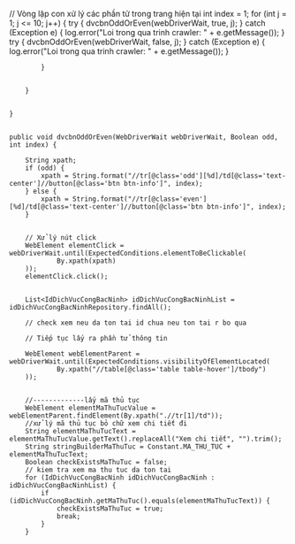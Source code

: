  // Vòng lặp con xử lý các phần tử trong trang hiện tại
            int index = 1;
            for (int j = 1; j <= 10; j++) {
                try {
                    dvcbnOddOrEven(webDriverWait, true, j);
                } catch (Exception e) {
                    log.error("Loi trong qua trinh crawler: " + e.getMessage());
                }
                try {
                    dvcbnOddOrEven(webDriverWait, false, j);
                } catch (Exception e) {
                    log.error("Loi trong qua trinh crawler: " + e.getMessage());
                }

            }


        }


    }


    public void dvcbnOddOrEven(WebDriverWait webDriverWait, Boolean odd, int index) {

        String xpath;
        if (odd) {
            xpath = String.format("//tr[@class='odd'][%d]/td[@class='text-center']//button[@class='btn btn-info']", index);
        } else {
            xpath = String.format("//tr[@class='even'][%d]/td[@class='text-center']//button[@class='btn btn-info']", index);
        }


        // Xử lý nút click
        WebElement elementClick = webDriverWait.until(ExpectedConditions.elementToBeClickable(
                By.xpath(xpath)
        ));
        elementClick.click();


        List<IdDichVucCongBacNinh> idDichVucCongBacNinhList = idDichVucCongBacNinhRepository.findAll();

        // check xem neu da ton tai id chua neu ton tai r bo qua

        // Tiếp tục lấy ra phần tử thông tin

        WebElement webElementParent = webDriverWait.until(ExpectedConditions.visibilityOfElementLocated(
                By.xpath("//table[@class='table table-hover']/tbody")
        ));


        //-------------lấy mã thủ tục
        WebElement elementMaThuTucValue = webElementParent.findElement(By.xpath(".//tr[1]/td"));
        //xử lý mã thủ tục bỏ chữ xem chi tiết đi
        String elementMaThuTucText = elementMaThuTucValue.getText().replaceAll("Xem chi tiết", "").trim();
        String stringBuilderMaThuTuc = Constant.MA_THU_TUC + elementMaThuTucText;
        Boolean checkExistsMaThuTuc = false;
        // kiem tra xem ma thu tuc da ton tai
        for (IdDichVucCongBacNinh idDichVucCongBacNinh : idDichVucCongBacNinhList) {
            if (idDichVucCongBacNinh.getMaThuTuc().equals(elementMaThuTucText)) {
                checkExistsMaThuTuc = true;
                break;
            }
        }

